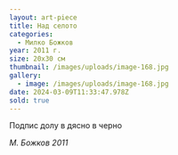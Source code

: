 ```yaml
---
layout: art-piece
title: Над селото
categories:
  - Милко Божков
year: 2011 г.
size: 20х30 см
thumbnail: /images/uploads/image-168.jpg
gallery:
  - image: /images/uploads/image-168.jpg
date: 2024-03-09T11:33:47.978Z
sold: true
---
```

Подпис долу в дясно в черно 

*М. Божков 2011*

